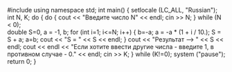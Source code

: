 #include <iostream>
using namespace std;
int main()
{
	setlocale (LC_ALL, "Russian");
	int N, K;
do
{
		do
		{
		cout << "Введите число N" << endl;
		cin >> N;
		}
		while (N < 0); 	
	double S=0, a = -1, b;
	for (int i=1; i<=N; i++) 
	{
	b=-a;
	a = -a * (1 + i / 10.);
    S = S + a;
	a=b;
		cout << "S = " << S << endl;
	}
	cout << "Результат --> " << S << endl;
cout << endl << "Если хотите ввести другие числа - введите 1, в противном случае - 0." << endl;
cin >> K;
}
while (K!=0);
	system ("pause");
	return 0;
}
